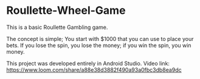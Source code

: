 # Roullette-Wheel-Game
This is a basic Roullette Gambling game.

The concept is simple; You start with $1000 that you can use to place your bets. If you lose the spin, you lose the money; if you win the spin, you win money.

This project was developed entirely in Android Studio.
Video link: https://www.loom.com/share/a88e38d3882f490a93a0fbc3db8ea9dc
